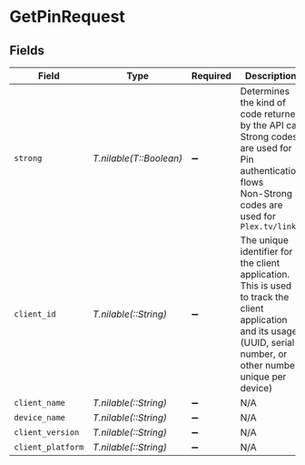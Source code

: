 # GetPinRequest


## Fields

| Field                                                                                                                                                                  | Type                                                                                                                                                                   | Required                                                                                                                                                               | Description                                                                                                                                                            | Example                                                                                                                                                                |
| ---------------------------------------------------------------------------------------------------------------------------------------------------------------------- | ---------------------------------------------------------------------------------------------------------------------------------------------------------------------- | ---------------------------------------------------------------------------------------------------------------------------------------------------------------------- | ---------------------------------------------------------------------------------------------------------------------------------------------------------------------- | ---------------------------------------------------------------------------------------------------------------------------------------------------------------------- |
| `strong`                                                                                                                                                               | *T.nilable(T::Boolean)*                                                                                                                                                | :heavy_minus_sign:                                                                                                                                                     | Determines the kind of code returned by the API call<br/>Strong codes are used for Pin authentication flows<br/>Non-Strong codes are used for `Plex.tv/link`<br/>      |                                                                                                                                                                        |
| `client_id`                                                                                                                                                            | *T.nilable(::String)*                                                                                                                                                  | :heavy_minus_sign:                                                                                                                                                     | The unique identifier for the client application. This is used to track the client application and its usage. (UUID, serial number, or other number unique per device) | gcgzw5rz2xovp84b4vha3a40                                                                                                                                               |
| `client_name`                                                                                                                                                          | *T.nilable(::String)*                                                                                                                                                  | :heavy_minus_sign:                                                                                                                                                     | N/A                                                                                                                                                                    | Plex Web                                                                                                                                                               |
| `device_name`                                                                                                                                                          | *T.nilable(::String)*                                                                                                                                                  | :heavy_minus_sign:                                                                                                                                                     | N/A                                                                                                                                                                    | Linux                                                                                                                                                                  |
| `client_version`                                                                                                                                                       | *T.nilable(::String)*                                                                                                                                                  | :heavy_minus_sign:                                                                                                                                                     | N/A                                                                                                                                                                    | 4.133.0                                                                                                                                                                |
| `client_platform`                                                                                                                                                      | *T.nilable(::String)*                                                                                                                                                  | :heavy_minus_sign:                                                                                                                                                     | N/A                                                                                                                                                                    | Chrome                                                                                                                                                                 |